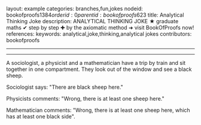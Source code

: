 layout: example
categories: branches,fun,jokes
nodeid: bookofproofs$1384
orderid: 0
parentid: bookofproofs$623
title: Analytical Thinking Joke
description: ANALYTICAL THINKING JOKE &#9733; graduate maths &#10004; step by step &#10010; by the axiomatic method &#10140; visit BookOfProofs now!
references: 
keywords: analytical,joke,thinking,analytical jokes
contributors: bookofproofs

---


---

A sociologist, a physicist and a mathematician have a trip by train and sit together in one compartment. They look out of the window and see a black sheep.

Sociologist says: "There are black sheep here."

Physicists comments: "Wrong, there is at least one sheep here."

Mathematician comments: "Wrong, there is at least one sheep here, which has at least one black side".
